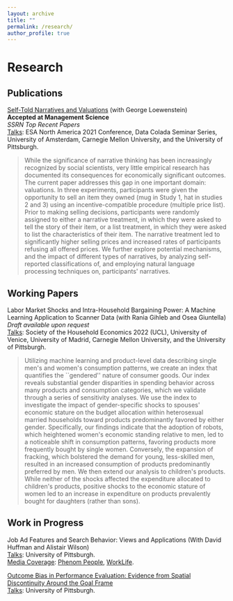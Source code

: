 ```yaml
---
layout: archive
title: ""
permalink: /research/
author_profile: true
---
```

# Research

## Publications
<a href="https://ssrn.com/abstract=3919471">Self-Told Narratives and Valuations</a> (with George Loewenstein) <br>
<strong>Accepted at Management Science</strong> <br>
_SSRN Top Recent Papers_ <br>
<ins>Talks</ins>: ESA North America 2021 Conference, Data Colada Seminar Series, University of Amsterdam, Carnegie Mellon University, and the University of Pittsburgh.<br>

> While the significance of narrative thinking has been increasingly recognized by social scientists, very little empirical research has documented its consequences for economically significant outcomes. The current paper addresses this gap in one important domain: valuations. In three experiments, participants were given the opportunity to sell an item they owned (mug in Study 1, hat in studies 2 and 3) using an incentive-compatible procedure (multiple price list). Prior to making selling decisions, participants were randomly assigned to either a narrative treatment, in which they were asked to tell the story of their item, or a list treatment, in which they were asked to list the characteristics of their item. The narrative treatment led to significantly higher selling prices and increased rates of participants refusing all offered prices. We further explore potential mechanisms, and the impact of different types of narratives, by analyzing self-reported classifications of, and employing natural language processing techniques on, participants' narratives.

## Working Papers

Labor Market Shocks and Intra-Household Bargaining Power: A Machine Learning Application to Scanner Data (with Rania Gihleb and Osea Giuntella) <br>
_Draft available upon request_ <br>
<ins>Talks</ins>: Society of the Household Economics 2022 (UCL), University of Venice, University of Madrid, Carnegie Mellon University, and the University of Pittsburgh.<br>

> Utilizing machine learning and product-level data describing single men's and women's consumption patterns, we create an index that quantifies the ``gendered'' nature of consumer goods. Our index reveals substantial gender disparities in spending behavior across many products and consumption categories, which we validate through a series of sensitivity analyses. We use the index to investigate the impact of gender-specific shocks to spouses' economic stature on the budget allocation within heterosexual married households toward products predominantly favored by either gender. Specifically, our findings indicate that the adoption of robots, which heightened women's economic standing relative to men, led to a noticeable shift in consumption patterns, favoring products more frequently bought by single women. Conversely, the expansion of fracking, which bolstered the demand for young, less-skilled men, resulted in an increased consumption of products predominantly preferred by men. We then extend our analysis to children's products. While neither of the shocks affected the expenditure allocated to children's products, positive shocks to the economic stature of women led to an increase in expenditure on products prevalently bought for daughters (rather than sons).
    
## Work in Progress
Job Ad Features and Search Behavior: Views and Applications (With David Huffman and Alistair Wilson) <br>
<ins>Talks</ins>: University of Pittsburgh. <br>
<ins>Media Coverage</ins>: <a href="https://www.phenom.com/blog/job-application-gender-gap-revealed-univ-pitt-research-study">Phenom People</a>, <a href="https://www.worklife.news/technology/ai-gender/">WorkLife</a>.

<a href="https://github.com/dormorag/lucky_goals/blob/main/StatsBomb.ipynb">Outcome Bias in Performance Evaluation: Evidence from Spatial Discontinuity Around the Goal Frame </a> <br>
<ins>Talks</ins>: University of Pittsburgh.
